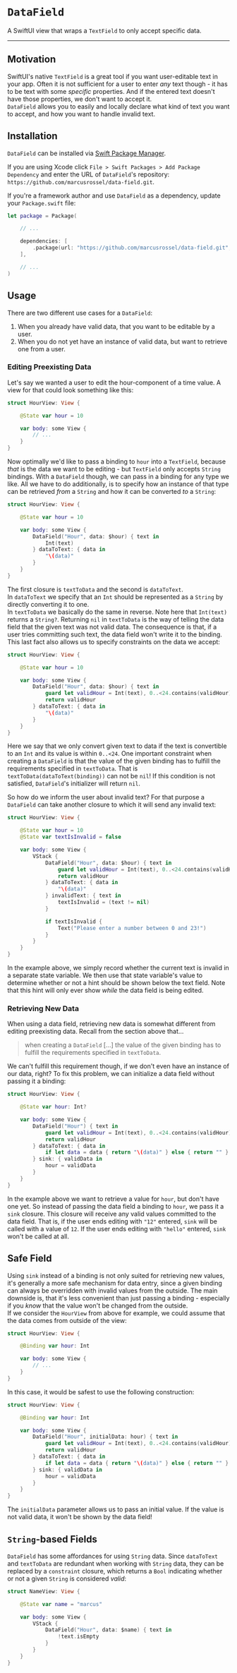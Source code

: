 # `DataField`

A SwiftUI view that wraps a `TextField` to only accept specific data.

---

## Motivation

SwiftUI's native `TextField` is a great tool if you want user-editable text in your app. Often it is not sufficient for a
user to enter *any* text though - it has to be text with some *specific* properties. And if the entered text doesn't
have those properties, we don't want to accept it.  
`DataField` allows you to easily and locally declare what kind of text you want to accept, and how you want to
handle invalid text.

## Installation

`DataField` can be installed via [Swift Package Manager](https://swift.org/package-manager/).

If you are using Xcode click `File > Swift Packages > Add Package Dependency` and enter the URL of
`DataField`'s repository: `https://github.com/marcusrossel/data-field.git`.

If you're a framework author and use `DataField` as a dependency, update your `Package.swift` file:

```swift
let package = Package(

    // ...

    dependencies: [
        .package(url: "https://github.com/marcusrossel/data-field.git", from: "0.1.0")
    ],

    // ...
)
```

## Usage

There are two different use cases for a `DataField`:

1. When you already have valid data, that you want to be editable by a user.
2. When you do not yet have an instance of valid data, but want to retrieve one from a user.

### Editing Preexisting Data

Let's say we wanted a user to edit the hour-component of a time value. A view for that could look something like
this:

```swift
struct HourView: View {

    @State var hour = 10

    var body: some View {
        // ...
    }
}
```

Now optimally we'd like to pass a binding to `hour` into a `TextField`, because *that* is the data we want to be
editing - but `TextField` only accepts `String` bindings. With a `DataField` though, we can pass in a binding for
any type we like. All we have to do additionally, is to specify how an instance of that type can be retrieved *from* a
`String` and how it can be converted *to* a `String`:

```swift
struct HourView: View {

    @State var hour = 10

    var body: some View {
        DataField("Hour", data: $hour) { text in
            Int(text)
        } dataToText: { data in
            "\(data)"
        }
    }
}
```

The first closure is `textToData` and the second is `dataToText`.  
In `dataToText` we specify that an `Int` should be represented as a `String` by directly converting it to one.  
In `textToData` we basically do the same in reverse. Note here that `Int(text)` returns a `String?`. Returning
`nil` in `textToData` is the way of telling the data field that the given text was not valid data. The consequence
is that, if a user tries committing such text, the data field won't write it to the binding.  
This last fact also allows us to specify constraints on the data we accept:

```swift
struct HourView: View {

    @State var hour = 10

    var body: some View {
        DataField("Hour", data: $hour) { text in
            guard let validHour = Int(text), 0..<24.contains(validHour) else { return }
            return validHour
        } dataToText: { data in
            "\(data)"
        }
    }
}
```

Here we say that we only convert given text to data if the text is convertible to an `Int` and its value is within
`0..<24`. One important constraint when creating a `DataField` is that the value of the given binding has to fulfill
the requirements specified in `textToData`. That is `textToData(dataToText(binding))` can not be `nil`! If this
condition is not satisfied, `DataField`'s initializer will return `nil`.

So how do we inform the user about invalid text? For that purpose a `DataField` can take another closure to
which it will send any invalid text:

```swift
struct HourView: View {

    @State var hour = 10
    @State var textIsInvalid = false

    var body: some View {
        VStack {
            DataField("Hour", data: $hour) { text in
                guard let validHour = Int(text), 0..<24.contains(validHour) else { return }
                return validHour
            } dataToText: { data in
                "\(data)"
            } invalidText: { text in
                textIsInvalid = (text != nil)
            }

            if textIsInvalid {
                Text("Please enter a number between 0 and 23!")
            }
        }
    }
}
```

In the example above, we simply record whether the current text is invalid in a separate state variable. We then
use that state variable's value to determine whether or not a hint should be shown below the text field. Note that
this hint will only ever show *while* the data field is being edited.

### Retrieving New Data

When using a data field, retrieving new data is somewhat different from editing preexisting data. Recall from the
section above that...

> when creating a `DataField` [...] the value of the given binding has to fulfill the requirements specified in
> `textToData`.

We can't fulfill this requirement though, if we don't even have an instance of our data, right? To fix this problem,
we can initialize a data field without passing it a binding:

```swift
struct HourView: View {

    @State var hour: Int?

    var body: some View {
        DataField("Hour") { text in
            guard let validHour = Int(text), 0..<24.contains(validHour) else { return }
            return validHour
        } dataToText: { data in
            if let data = data { return "\(data)" } else { return "" }
        } sink: { validData in
            hour = validData
        }
    }
}
```

In the example above we want to retrieve a value for `hour`, but don't have one yet. So instead of passing the data
field a binding to `hour`, we pass it a `sink` closure. This closure will receive any valid values committed to the
data field. That is, if the user ends editing with `"12"` entered, `sink` will be called with a value of `12`. If the user
ends editing with `"hello"` entered, `sink` won't be called at all.

## Safe Field

Using `sink` instead of a binding is not only suited for retrieving new values, it's generally a more safe mechanism
for data entry, since a given binding can always be overridden with invalid values from the outside. The main
downside is, that it's less convenient than just passing a binding - especially if you *know* that the value won't be
changed from the outside.  
If we consider the `HourView` from above for example, we could assume that the data comes from outside of the
view:

```swift
struct HourView: View {

    @Binding var hour: Int

    var body: some View {
        // ...
    }
}
```

In this case, it would be safest to use the following construction:

```swift
struct HourView: View {

    @Binding var hour: Int

    var body: some View {
        DataField("Hour", initialData: hour) { text in
            guard let validHour = Int(text), 0..<24.contains(validHour) else { return }
            return validHour
        } dataToText: { data in
            if let data = data { return "\(data)" } else { return "" }
        } sink: { validData in
            hour = validData
        }
    }
}
```

The `initialData` parameter allows us to pass an initial value. If the value is not valid data, it won't be shown by
the data field!

## `String`-based Fields

`DataField` has some affordances for using `String` data. Since `dataToText` and `textToData` are redundant
when working with `String` data, they can be replaced by a `constraint` closure, which returns a `Bool`
indicating whether or not a given `String` is considered *valid*:

```swift
struct NameView: View {

    @State var name = "marcus"

    var body: some View {
        VStack {
            DataField("Hour", data: $name) { text in
                !text.isEmpty
            }
        }
    }
}
```
